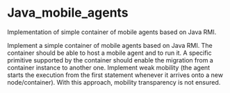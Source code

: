 # Java_mobile_agents
Implementation of simple container of mobile agents based on Java RMI.

Implement a simple container of mobile agents based on Java RMI. The container should be able to host a mobile agent and to run it. A specific primitive supported by the container should enable the migration from a container instance to another one. Implement weak mobility (the agent starts the execution from the first statement whenever it arrives onto a new node/container). With this approach, mobility transparency is not ensured.
